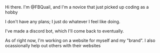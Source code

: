 Hi there.
I'm @FBQuail, and I'm a novice that just picked up coding as a hobby

I don't have any plans; I just do whatever I feel like doing.

I've made a discord bot, which I'll come back to eventually.

As of right now, I'm working on a website for myself and my "brand".
I also ocassionally help out others with their websites
